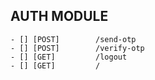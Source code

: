 ## AUTH MODULE

    - [] [POST]        /send-otp
    - [] [POST]        /verify-otp
    - [] [GET]         /logout
    - [] [GET]         /

